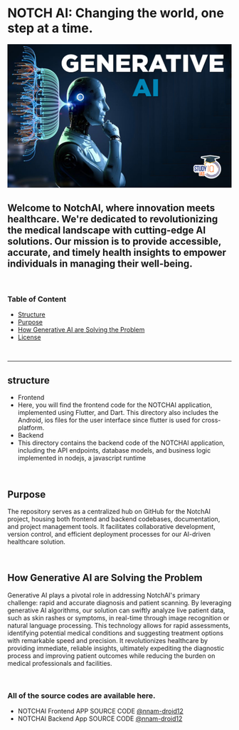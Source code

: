 # NOTCH AI: Changing the world, one step at a time.

<img alt="image" src="./assets/images/gene1.jpg">

## Welcome to NotchAI, where innovation meets healthcare. We're dedicated to revolutionizing the medical landscape with cutting-edge AI solutions. Our mission is to provide accessible, accurate, and timely health insights to empower individuals in managing their well-being.

</br>

### Table of Content

- [Structure](#structure)
- [Purpose](#purpose)
- [How Generative AI are Solving the Problem](#generativeAI)
- [License](#license)

</br>

------

<a name="structure"></a>
##  structure

 - Frontend
  - Here, you will find the frontend code for the NOTCHAI application, implemented using Flutter, and Dart. This directory also includes the Android, ios files for the user interface since flutter is used for cross-platform.
 - Backend
  - This directory contains the backend code of the NOTCHAI application, including the API endpoints, database models, and business logic implemented in nodejs, a javascript runtime 

</br>

<a name="purpose"></a>
## Purpose

The repository serves as a centralized hub on GitHub for the NotchAI project, housing both frontend and backend codebases, documentation, and project management tools. It facilitates collaborative development, version control, and efficient deployment processes for our AI-driven healthcare solution.

</br>

<a name="generativeAI"></a>
## How Generative AI are Solving the Problem

Generative AI plays a pivotal role in addressing NotchAI's primary challenge: rapid and accurate diagnosis and patient scanning. By leveraging generative AI algorithms, our solution can swiftly analyze live patient data, such as skin rashes or symptoms, in real-time through image recognition or natural language processing. This technology allows for rapid assessments, identifying potential medical conditions and suggesting treatment options with remarkable speed and precision. It revolutionizes healthcare by providing immediate, reliable insights, ultimately expediting the diagnostic process and improving patient outcomes while reducing the burden on medical professionals and facilities.

</br>

### All of the source codes are available here.

- NOTCHAI Frontend APP SOURCE CODE [@nnam-droid12](https://github.com/nnam-droid12/notchai-frontend)
- NOTCHAI Backend App SOURCE CODE [@nnam-droid12](https://github.com/nnam-droid12/notchai-backend)